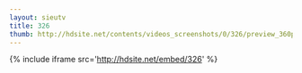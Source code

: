 ```yaml
---
layout: sieutv
title: 326
thumb: http://hdsite.net/contents/videos_screenshots/0/326/preview_360p.mp4.jpg
---
```

{% include iframe src='http://hdsite.net/embed/326' %}
 
